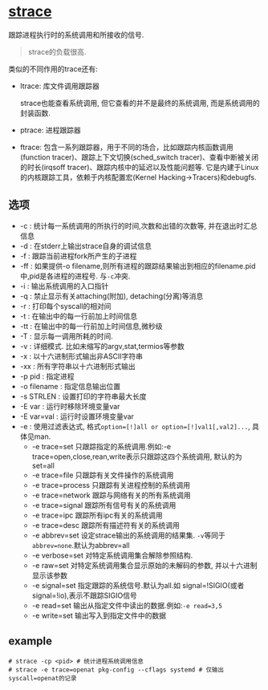 # [strace](https://linuxtools-rst.readthedocs.io/zh_CN/latest/tool/strace.html)

跟踪进程执行时的系统调用和所接收的信号.

> strace的负载很高.

类似的不同作用的trace还有:
- ltrace: 库文件调用跟踪器

  strace也能查看系统调用, 但它查看的并不是最终的系统调用, 而是系统调用的封装函数.
- ptrace: 进程跟踪器
- ftrace: 包含一系列跟踪器，用于不同的场合，比如跟踪内核函数调用(function tracer)、跟踪上下文切换(sched_switch tracer)、查看中断被关闭的时长(irqsoff tracer)、跟踪内核中的延迟以及性能问题等. 它是内建于Linux的内核跟踪工具，依赖于内核配置宏(Kernel Hacking->Tracers)和debugfs.

## 选项
- -c : 统计每一系统调用的所执行的时间,次数和出错的次数等, 并在退出时汇总信息
- -d : 在stderr上输出strace自身的调试信息
- -f : 跟踪当前进程fork所产生的子进程
- -ff : 如果提供-o filename,则所有进程的跟踪结果输出到相应的filename.pid中,pid是各进程的进程号. 与`-c`冲突.
- -i : 输出系统调用的入口指针
- -q : 禁止显示有关attaching(附加), detaching(分离)等消息
- -r : 打印每个syscall的相对间
- -t : 在输出中的每一行前加上时间信息
- -tt : 在输出中的每一行前加上时间信息,微秒级
- -T : 显示每一调用所耗的时间.
- -v : 详细模式. 比如未缩写的argv,stat,termios等参数
- -x : 以十六进制形式输出非ASCII字符串
- -xx : 所有字符串以十六进制形式输出
- -p pid : 指定进程
- -o filename : 指定信息输出位置
- -s STRLEN : 设置打印的字符串最大长度
- -E var : 运行时移除环境变量var
- -E var=val : 运行时设置环境变量var
- -e : 使用过滤表达式, 格式`option=[!]all or option=[!]val1[,val2]...`, 具体见man.
    - -e trace=set
      只跟踪指定的系统调用.例如:-e trace=open,close,rean,write表示只跟踪这四个系统调用, 默认的为set=all
    - -e trace=file
      只跟踪有关文件操作的系统调用
    - -e trace=process
      只跟踪有关进程控制的系统调用
    - -e trace=network
      跟踪与网络有关的所有系统调用
    - -e trace=signal
      跟踪所有信号有关的系统调用
    - -e trace=ipc
      跟踪所有ipc有关的系统调用
    - -e trace=desc
      跟踪所有描述符有关的系统调用
    - -e abbrev=set
      设定strace输出的系统调用的结果集. `-v`等同于`abbrev=none`.默认为abbrev=all
    - -e verbose=set
      对特定系统调用集合解除参照结构.
    - -e raw=set
      对特定系统调用集合显示原始的未解码的参数, 并以十六进制显示该参数
    - -e signal=set
      指定跟踪的系统信号.默认为all.如 signal=!SIGIO(或者signal=!io),表示不跟踪SIGIO信号
    - -e read=set
      输出从指定文件中读出的数据.例如:`-e read=3,5`
    - -e write=set
      输出写入到指定文件中的数据

## example
```
# strace -cp <pid> # 统计进程系统调用信息
# strace -e trace=openat pkg-config --cflags systemd # 仅输出syscall=openat的记录
```